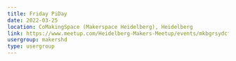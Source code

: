 ```yaml
---
title: Friday PiDay
date: 2022-03-25
location: CoMakingSpace (Makerspace Heidelberg), Heidelberg
link: https://www.meetup.com/Heidelberg-Makers-Meetup/events/mkbgrsydcfbhc/
usergroup: makershd
type: usergroup
---
```

